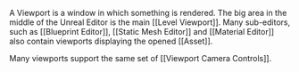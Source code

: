 A Viewport is a window in which something is rendered.
The big area in the middle of the Unreal Editor is the main [[Level Viewport]].
Many sub-editors, such as [[Blueprint Editor]],  [[Static Mesh Editor]] and [[Material Editor]] also contain viewports displaying the opened [[Asset]].

Many viewports support the same set of [[Viewport Camera Controls]].
